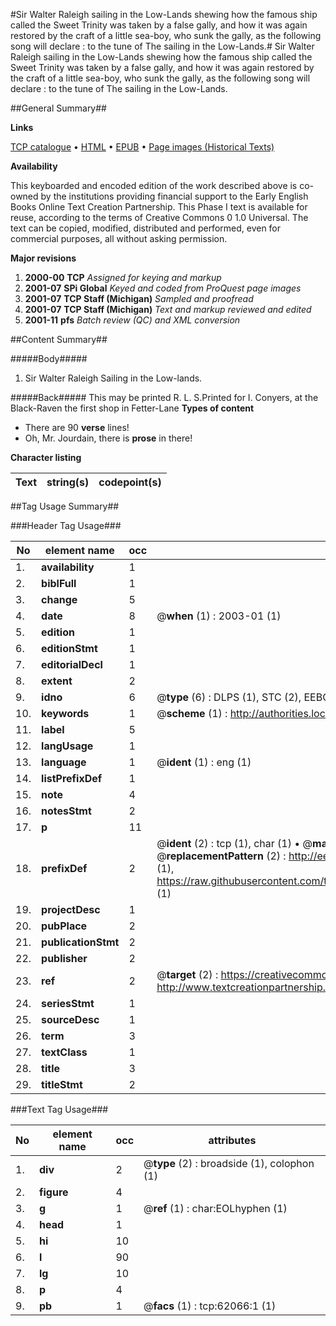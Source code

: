 #Sir Walter Raleigh sailing in the Low-Lands shewing how the famous ship called the Sweet Trinity was taken by a false gally, and how it was again restored by the craft of a little sea-boy, who sunk the gally, as the following song will declare : to the tune of The sailing in the Low-Lands.#
Sir Walter Raleigh sailing in the Low-Lands shewing how the famous ship called the Sweet Trinity was taken by a false gally, and how it was again restored by the craft of a little sea-boy, who sunk the gally, as the following song will declare : to the tune of The sailing in the Low-Lands.

##General Summary##

**Links**

[TCP catalogue](http://www.ota.ox.ac.uk/tcp/)  • 
[HTML](http://tei.it.ox.ac.uk/tcp/Texts-HTML/free/A60/A60309.html)  • 
[EPUB](http://tei.it.ox.ac.uk/tcp/Texts-EPUB/free/A60/A60309.epub) • 
[Page images (Historical Texts)](https://data.historicaltexts.jisc.ac.uk/view?pubId=eebo-12439008e&pageId=eebo-12439008e-62066-1)

**Availability**

This keyboarded and encoded edition of the
	       work described above is co-owned by the institutions
	       providing financial support to the Early English Books
	       Online Text Creation Partnership. This Phase I text is
	       available for reuse, according to the terms of Creative
	       Commons 0 1.0 Universal. The text can be copied,
	       modified, distributed and performed, even for
	       commercial purposes, all without asking permission.

**Major revisions**

1. __2000-00__ __TCP__ *Assigned for keying and markup*
1. __2001-07__ __SPi Global__ *Keyed and coded from ProQuest page images*
1. __2001-07__ __TCP Staff (Michigan)__ *Sampled and proofread*
1. __2001-07__ __TCP Staff (Michigan)__ *Text and markup reviewed and edited*
1. __2001-11__ __pfs__ *Batch review (QC) and XML conversion*

##Content Summary##

#####Body#####

1. Sir Walter Raleigh Sailing in the Low-lands.

#####Back#####
This may be printed R. L. S.Printed for I. Conyers, at the Black-Raven the first shop in Fetter-Lane
**Types of content**

  * There are 90 **verse** lines!
  * Oh, Mr. Jourdain, there is **prose** in there!

**Character listing**


|Text|string(s)|codepoint(s)|
|---|---|---|

##Tag Usage Summary##

###Header Tag Usage###

|No|element name|occ|attributes|
|---|---|---|---|
|1.|__availability__|1||
|2.|__biblFull__|1||
|3.|__change__|5||
|4.|__date__|8| @__when__ (1) : 2003-01 (1)|
|5.|__edition__|1||
|6.|__editionStmt__|1||
|7.|__editorialDecl__|1||
|8.|__extent__|2||
|9.|__idno__|6| @__type__ (6) : DLPS (1), STC (2), EEBO-CITATION (1), OCLC (1), VID (1)|
|10.|__keywords__|1| @__scheme__ (1) : http://authorities.loc.gov/ (1)|
|11.|__label__|5||
|12.|__langUsage__|1||
|13.|__language__|1| @__ident__ (1) : eng (1)|
|14.|__listPrefixDef__|1||
|15.|__note__|4||
|16.|__notesStmt__|2||
|17.|__p__|11||
|18.|__prefixDef__|2| @__ident__ (2) : tcp (1), char (1)  •  @__matchPattern__ (2) : ([0-9\-]+):([0-9IVX]+) (1), (.+) (1)  •  @__replacementPattern__ (2) : http://eebo.chadwyck.com/downloadtiff?vid=$1&page=$2 (1), https://raw.githubusercontent.com/textcreationpartnership/Texts/master/tcpchars.xml#$1 (1)|
|19.|__projectDesc__|1||
|20.|__pubPlace__|2||
|21.|__publicationStmt__|2||
|22.|__publisher__|2||
|23.|__ref__|2| @__target__ (2) : https://creativecommons.org/publicdomain/zero/1.0/ (1), http://www.textcreationpartnership.org/docs/. (1)|
|24.|__seriesStmt__|1||
|25.|__sourceDesc__|1||
|26.|__term__|3||
|27.|__textClass__|1||
|28.|__title__|3||
|29.|__titleStmt__|2||


###Text Tag Usage###

|No|element name|occ|attributes|
|---|---|---|---|
|1.|__div__|2| @__type__ (2) : broadside (1), colophon (1)|
|2.|__figure__|4||
|3.|__g__|1| @__ref__ (1) : char:EOLhyphen (1)|
|4.|__head__|1||
|5.|__hi__|10||
|6.|__l__|90||
|7.|__lg__|10||
|8.|__p__|4||
|9.|__pb__|1| @__facs__ (1) : tcp:62066:1 (1)|
